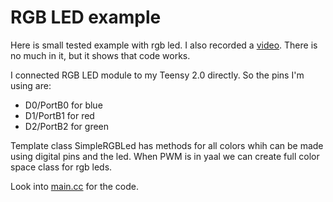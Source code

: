 # RGB LED example

Here is small tested example with rgb led. I also recorded a [video](http://youtu.be/Wlprih0-diM). There is no much in it, but it shows that code works.

I connected RGB LED module to my Teensy 2.0 directly. So the pins I'm using are:

 - D0/PortB0 for blue
 - D1/PortB1 for red
 - D2/PortB2 for green

Template class SimpleRGBLed has methods for all colors whih can be made using digital pins and the led. When PWM is in yaal we can create full color space class for rgb leds.

Look into [main.cc](https://github.com/raphendyr/yaal/blob/master/examples/arduino_rgbled/main.cpp) for the code.
